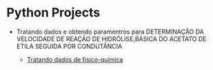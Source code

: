 # Python Projects

- Tratando dados e obtendo paramentros para DETERMINAÇÃO DA VELOCIDADE DE REAÇÃO DE HIDRÓLISE,BÁSICA DO ACETATO DE ETILA SEGUIDA POR CONDUTÂNCIA

  - <a href="https://github.com/gladistory/Python_projects-/blob/main/tratamento_de_dados_FSC_QMC.py">Tratando dados de fisico-química</a>



